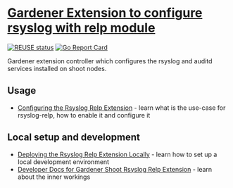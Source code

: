 # [Gardener Extension to configure rsyslog with relp module](https://gardener.cloud)

[![REUSE status](https://api.reuse.software/badge/github.com/gardener/gardener-extension-shoot-rsyslog-relp)](https://api.reuse.software/info/github.com/gardener/gardener-extension-shoot-rsyslog-relp)
[![Go Report Card](https://goreportcard.com/badge/github.com/gardener/gardener-extension-shoot-rsyslog-relp)](https://goreportcard.com/report/github.com/gardener/gardener-extension-shoot-rsyslog-relp)

Gardener extension controller which configures the rsyslog and auditd services installed on shoot nodes.

## Usage

- [Configuring the Rsyslog Relp Extension](docs/usage/configuration.md) - learn what is the use-case for rsyslog-relp, how to enable it and configure it

## Local setup and development

* [Deploying the Rsyslog Relp Extension Locally](docs/development/getting-started.md) - learn how to set up a local development environment
* [Developer Docs for Gardener Shoot Rsyslog Relp Extension](docs/development/shoot-rsyslog-relp.md) -  learn about the inner workings
